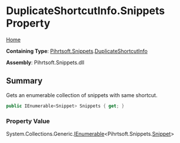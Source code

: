 # DuplicateShortcutInfo\.Snippets Property

[Home](../../../../README.md)

**Containing Type**: [Pihrtsoft.Snippets](../../README.md)\.[DuplicateShortcutInfo](../README.md)

**Assembly**: Pihrtsoft\.Snippets\.dll

## Summary

Gets an enumerable collection of snippets with same shortcut\.

```csharp
public IEnumerable<Snippet> Snippets { get; }
```

### Property Value

System\.Collections\.Generic\.[IEnumerable](https://docs.microsoft.com/en-us/dotnet/api/system.collections.generic.ienumerable-1)\<Pihrtsoft\.Snippets\.[Snippet](../../Snippet/README.md)>

